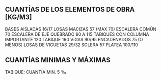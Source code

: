  ## CUANTÍAS DE LOS ELEMENTOS DE OBRA [KG/M3]
 BASES AISLADAS 16/17
 LOSAS MACIZAS 57 (MAX 70)
 ESCALERA COMÚN 70
 ESCALERA DE EJE QUEBRADO 90 A 115
 TABIQUES CON COLUMNA IMPORTANTE 120
 TABIQUE 160
 VIGAS 90/95
 ENCADENADOS 75 (O MENOS)
 LOSAS DE VIGUETAS 29/32
 SOLERA 57
 PLATEA 100/110

  ## CUANTÍAS MINIMAS Y MÁXIMAS
  TABIQUE: CUANTÍA MIN. 5 ‰

